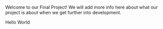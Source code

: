 Welcome to our Final Project! We will add more info here about what our project is about when we get further into development.

Hello World 